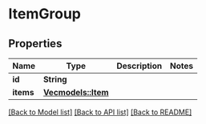 # ItemGroup

## Properties

Name | Type | Description | Notes
------------ | ------------- | ------------- | -------------
**id** | **String** |  | 
**items** | [**Vec<models::Item>**](Item.md) |  | 

[[Back to Model list]](../README.md#documentation-for-models) [[Back to API list]](../README.md#documentation-for-api-endpoints) [[Back to README]](../README.md)


